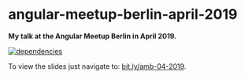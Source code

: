 # angular-meetup-berlin-april-2019

**My talk at the Angular Meetup Berlin in April 2019.**

[![dependencies](https://img.shields.io/david/chrisguttandin/angular-meetup-berlin-april-2019.svg?style=flat-square)](https://github.com/chrisguttandin/angular-meetup-berlin-april-2019/network/dependencies)

To view the slides just navigate to: [bit.ly/amb-04-2019](https://bit.ly/amb-04-2019).
